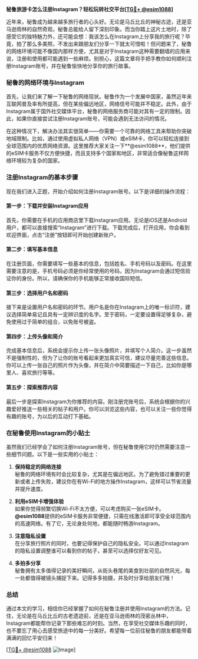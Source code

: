 **秘鲁旅游卡怎么注册Instagram？轻松玩转社交平台[[TG💪+ @esim1088](https://t.me/s/esim1088)]**

近年来，秘鲁成为越来越多旅行者的心头好。无论是马丘比丘的神秘古迹，还是亚马逊雨林的自然奇观，秘鲁总能给人留下深刻印象。而当你踏上这片土地时，除了感受它的独特魅力外，还可能会想：我该怎么在Instagram上分享我的旅行呢？毕竟，拍了那么多美照，不发出来跟朋友们分享一下就太可惜啦！但问题来了，秘鲁的网络环境可能不像国内那样方便，尤其是对于Instagram这种需要翻墙的应用来说，注册和使用都可能遇到一些麻烦。别担心，这篇文章将手把手教你如何顺利注册Instagram账号，并在秘鲁愉快地分享你的旅行故事。

### 秘鲁的网络环境与Instagram

首先，让我们来了解一下秘鲁的网络现状。秘鲁作为一个发展中国家，虽然近年来互联网普及率有所提高，但在某些偏远地区，网络信号可能并不稳定。此外，由于Instagram属于国外社交媒体平台，秘鲁的网络服务商可能对其有一定的限制。因此，如果你直接尝试注册Instagram账号，可能会遇到无法访问的情况。

在这种情况下，解决办法其实很简单——你需要一个可靠的网络工具来帮助你突破地域限制。比如，通过使用虚拟私人网络（VPN）或eSIM卡，你可以轻松连接到全球范围内的优质网络资源。这里推荐大家关注一下**@esim1088**，他们提供的eSIM卡服务不仅方便快捷，而且支持多个国家和地区，非常适合像秘鲁这样网络环境较为复杂的国家。

### 注册Instagram的基本步骤

现在我们进入正题，开始介绍如何注册Instagram账号。以下是详细的操作流程：

#### 第一步：下载并安装Instagram应用

首先，你需要在手机的应用商店里下载Instagram应用。无论是iOS还是Android用户，都可以直接搜索“Instagram”进行下载。下载完成后，打开应用，你会看到欢迎界面，点击“注册”按钮即可开始创建新账户。

#### 第二步：填写基本信息

在注册页面，你需要填写一些基本的信息，包括姓名、手机号码以及密码。在这里需要注意的是，手机号码必须是你经常使用的号码，因为Instagram会通过短信验证你的身份。所以，请确保你的手机能够正常接收国际短信。

#### 第三步：选择用户名和密码

接下来是设置用户名和密码的环节。用户名是你在Instagram上的唯一标识符，建议选择简单易记且具有一定辨识度的名字。至于密码，一定要设置得足够复杂，避免使用过于简单的组合，以免账号被盗。

#### 第四步：上传头像和简介

完成基本信息后，系统会提示你上传一张头像照片，并填写个人简介。这一步虽然不是强制性的，但为了让你的账号看起来更加真实可信，建议尽量完善这些信息。你可以上传一张自己的照片作为头像，并在简介中简要描述一下自己，比如你是哪里人、喜欢旅行等等。

#### 第五步：探索推荐内容

最后一步是探索Instagram为你推荐的内容。刚注册完账号后，系统会根据你的兴趣爱好推送一些相关的帖子和用户。你可以浏览这些内容，也可以关注一些你觉得有趣的账号，为以后的互动打下基础。

### 在秘鲁使用Instagram的小贴士

虽然我们已经学会了如何注册Instagram账号，但在秘鲁使用它时仍然需要注意一些细节问题。以下是一些实用的小贴士：

1. **保持稳定的网络连接**  
   秘鲁的网络环境有时会比较复杂，尤其是在偏远地区。为了避免错过重要的更新或者上传失败，建议你在有Wi-Fi的地方操作Instagram，这样可以节省流量并提升速度。

2. **利用eSIM卡增强体验**  
   如果你觉得频繁切换Wi-Fi不太方便，可以考虑购买一张eSIM卡。**@esim1088**提供的eSIM卡服务非常便捷，只需在线激活即可享受全球范围内的高速网络。有了它，无论身处何地，都能随时畅游Instagram。

3. **注意隐私设置**  
   在分享旅行照片的同时，也要记得保护自己的隐私安全。可以通过Instagram的隐私设置调整谁可以看到你的帖子，甚至可以选择仅好友可见。

4. **多拍多分享**  
   秘鲁拥有太多值得记录的美好瞬间，从街头巷尾的美食到壮丽的自然风光，每一处都值得被镜头捕捉下来。记得多多拍摄，并及时分享给朋友们哦！

### 总结

通过本文的学习，相信你已经掌握了如何在秘鲁注册并使用Instagram的方法。记住，无论是在马丘比丘的古老遗迹前，还是在亚马逊雨林的茂密丛林中，Instagram都能帮你记录下那些难忘的时刻。当然，在享受社交媒体乐趣的同时，也不要忘了用心去感受旅途中的每一分美好。希望每一位前往秘鲁的朋友都能带着满满的回忆平安归来！

[[TG💪+ @esim1088](https://t.me/s/esim1088) ![Image](https://i.postimg.cc/4NQfJmqS/Snipaste-2025-05-13-00-14-12.png)]